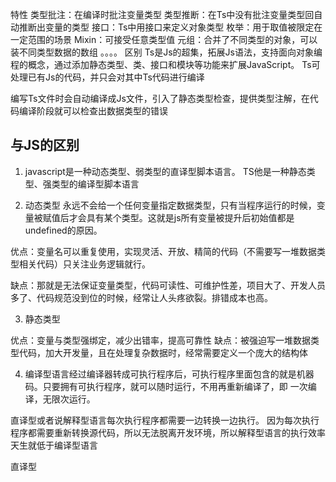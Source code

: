
特性
类型批注：在编译时批注变量类型
类型推断：在Ts中没有批注变量类型回自动推断出变量的类型
接口：Ts中用接口来定义对象类型
枚举：用于取值被限定在一定范围的场景
Mixin：可接受任意类型值
元组：合并了不同类型的对象，可以装不同类型数据的数组
。。。。
区别
Ts是Js的超集，拓展Js语法，支持面向对象编程的概念，通过添加静态类型、类、接口和模块等功能来扩展JavaScript。
Ts可处理已有Js的代码，并只会对其中Ts代码进行编译

编写Ts文件时会自动编译成Js文件，引入了静态类型检查，提供类型注解，在代码编译阶段就可以检查出数据类型的错误

## 与JS的区别

1. javascript是一种动态类型、弱类型的直译型脚本语言。
  TS他是一种静态类型、强类型的编译型脚本语言

2. 动态类型
永远不会给一个任何变量指定数据类型，只有当程序运行的时候，变量被赋值后才会具有某个类型。这就是js所有变量被提升后初始值都是undefined的原因。

优点：变量名可以重复使用，实现灵活、开放、精简的代码（不需要写一堆数据类型相关代码）只关注业务逻辑就行。

缺点：那就是无法保证变量类型，代码可读性、可维护性差，项目大了、开发人员多了、代码规范没到位的时候，经常让人头疼欲裂。排错成本也高。

3. 静态类型

优点：变量与类型强绑定，减少出错率，提高可靠性
缺点：被强迫写一堆数据类型代码，加大开发量，且在处理复杂数据时，经常需要定义一个庞大的结构体

4. 编译型语言经过编译器转成可执行程序后，可执行程序里面包含的就是机器码。只要拥有可执行程序，就可以随时运行，不用再重新编译了，即 一次编译，无限次运行。

直译型或者说解释型语言每次执行程序都需要一边转换一边执行。
因为每次执行程序都需要重新转换源代码，所以无法脱离开发环境，所以解释型语言的执行效率天生就低于编译型语言

直译型